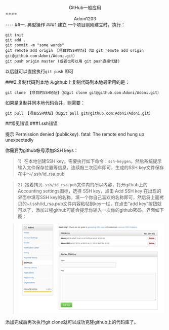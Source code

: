 <center>GitHub一般应用</center>
====
<center>Adoni1203</center>
----
##一. 典型操作
###1.建立
一个项目刚刚建立时，执行：
	
	git init
	git add .
	git commit -m "some words"
	git remote add origin 【项目的SSH地址】（如 git remote add origin git@github.com:Adoni/Adoni.git）
	git push origin master (或者也可以用 git push直接代替)

以后就可以直接执行`git push` 即可


###2.复制代码到本地
从github上复制代码到本地最常用的是：

	git clone 【项目的SSH地址】（如git clone git@github.com:Adoni/Adoni.git）

如果是复制并同本地代码合并，则需要：

	git pull 【项目SSH地址】（如git pull git@github.com:Adoni/Adoni.git）

##常见错误
###1.ssh错误

提示
	Permission denied (publickey).
	fatal: The remote end hung up unexpectedly

你需要为github帐号添加SSH keys：

>1）在本地创建SSH key。需要执行如下命令：`ssh-keygen`。然后系统提示输入文件保存位置等信息，连续敲三次回车即可，生成的SSH key文件保存在中～/.ssh/id_rsa.pub

>2）接着拷贝`.ssh/id_rsa.pub`文件内的所以内容，打开github上的Accounting settings图标，选择 SSH key，点击 Add SSH key
在出现的界面中填写SSH key的名称，填一个你自己喜欢的名称即可，然后将上面拷贝的~/.ssh/id_rsa.pub文件内容粘帖到key一栏，在点击“add key”按钮就可以了，添加过程github可能会提示你输入一次你的github密码。界面如下图：

>![](./images/ssh.png)

添加完成后再次执行git clone就可以成功克隆github上的代码库了。

